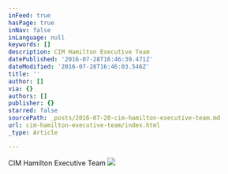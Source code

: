```yaml
---
inFeed: true
hasPage: true
inNav: false
inLanguage: null
keywords: []
description: CIM Hamilton Executive Team
datePublished: '2016-07-28T16:46:39.471Z'
dateModified: '2016-07-28T16:46:03.546Z'
title: ''
author: []
via: {}
authors: []
publisher: {}
starred: false
sourcePath: _posts/2016-07-28-cim-hamilton-executive-team.md
url: cim-hamilton-executive-team/index.html
_type: Article

---
```

CIM Hamilton Executive Team
![](https://the-grid-user-content.s3-us-west-2.amazonaws.com/b01732d6-aad5-4cc0-b785-f72e5a3eb505.jpg)